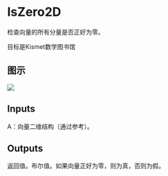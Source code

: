 # IsZero2D

检查向量的所有分量是否正好为零。

目标是Kismet数学图书馆

## 图示

![]($-20221218-19583990.png)

## Inputs

A：向量二维结构（通过参考）。  

## Outputs

返回值。布尔值。如果向量正好为零，则为真，否则为假。
